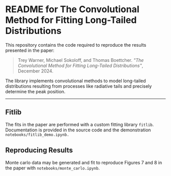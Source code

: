 # README for The Convolutional Method for Fitting Long-Tailed Distributions

This repository contains the code required to reproduce the results presented in the paper:

> Trey Warner, Michael Sokoloff, and Thomas Boettcher. *"The Convolutional Method for Fitting Long-Tailed Distributions"*, December 2024.

The library implements convolutional methods to model long-tailed distributions resulting from processes like radiative tails and precisely determine the peak position.

---

## Fitlib

The fits in the paper are performed with a custom fitting library `fitlib`. Documentation is provided in the source code and the demonstration `notebooks/fitlib_demo.ipynb.`

## Reproducing Results

Monte carlo data may be generated and fit to reproduce Figures 7 and 8 in the paper with `notebooks/monte_carlo.ipynb`.
